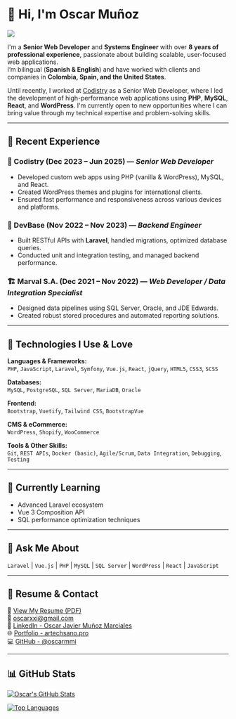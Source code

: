 # 👋 Hi, I'm Oscar Muñoz

![](https://komarev.com/ghpvc/?username=oscarmmi&color=brightgreen)

I'm a **Senior Web Developer** and **Systems Engineer** with over **8 years of professional experience**, passionate about building scalable, user-focused web applications.  
I’m bilingual (**Spanish & English**) and have worked with clients and companies in **Colombia, Spain, and the United States**.

Until recently, I worked at [Codistry](https://codistry.com/) as a Senior Web Developer, where I led the development of high-performance web applications using **PHP**, **MySQL**, **React**, and **WordPress**. I'm currently open to new opportunities where I can bring value through my technical expertise and problem-solving skills.

---

## 💼 Recent Experience

### 🚀 Codistry (Dec 2023 – Jun 2025) — *Senior Web Developer*
- Developed custom web apps using PHP (vanilla & WordPress), MySQL, and React.
- Created WordPress themes and plugins for international clients.
- Ensured fast performance and responsiveness across various devices and platforms.

### 🧩 DevBase (Nov 2022 – Nov 2023) — *Backend Engineer*
- Built RESTful APIs with **Laravel**, handled migrations, optimized database queries.
- Conducted unit and integration testing, and managed backend performance.

### 🏗️ Marval S.A. (Dec 2021 – Nov 2022) — *Web Developer / Data Integration Specialist*
- Designed data pipelines using SQL Server, Oracle, and JDE Edwards.
- Created robust stored procedures and automated reporting solutions.

---

## 🧠 Technologies I Use & Love

**Languages & Frameworks:**  
`PHP`, `JavaScript`, `Laravel`, `Symfony`, `Vue.js`, `React`, `jQuery`, `HTML5`, `CSS3`, `SCSS`

**Databases:**  
`MySQL`, `PostgreSQL`, `SQL Server`, `MariaDB`, `Oracle`

**Frontend:**  
`Bootstrap`, `Vuetify`, `Tailwind CSS`, `BootstrapVue`

**CMS & eCommerce:**  
`WordPress`, `Shopify`, `WooCommerce`

**Tools & Other Skills:**  
`Git`, `REST APIs`, `Docker (basic)`, `Agile/Scrum`, `Data Integration`, `Debugging`, `Testing`

---

## 🌱 Currently Learning

- Advanced Laravel ecosystem
- Vue 3 Composition API
- SQL performance optimization techniques

---

## 💬 Ask Me About

`Laravel` | `Vue.js` | `PHP` | `MySQL` | `SQL Server` | `WordPress` | `React` | `JavaScript`

---

## 📄 Resume & Contact

📄 [View My Resume (PDF)](https://drive.google.com/file/d/1xZF3_ae84uR1xvxh8qcWgSNuif-NOebZ/view?usp=sharing)  
📧 [oscarxxi@gmail.com](mailto:oscarxxi@gmail.com)  
🔗 [LinkedIn - Oscar Javier Muñoz Marciales](https://www.linkedin.com/in/oscar-javier-mu%C3%B1oz/)  
🌐 [Portfolio - artechsano.pro](https://artechsano.pro/)  
💻 [GitHub - @oscarmmi](https://github.com/oscarmmi)

---

## 📊 GitHub Stats

[![Oscar's GitHub Stats](https://github-readme-stats.vercel.app/api?username=oscarmmi&count_private=true&show_icons=true&theme=dark&hide_rank=false)](https://github.com/oscarmmi/github-readme-stats)

[![Top Languages](https://github-readme-stats.vercel.app/api/top-langs/?username=oscarmmi&layout=compact)](https://github.com/oscarmmi/github-readme-stats)
